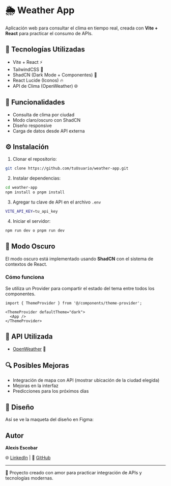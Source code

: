 # 🌦️ Weather App

Aplicación web para consultar el clima en tiempo real, creada con **Vite + React** para practicar el consumo de APIs.

## 🔑 Tecnologías Utilizadas

- Vite + React ⚡
- TailwindCSS 💅
- ShadCN (Dark Mode + Componentes) 🎨
- React Lucide (Iconos) 🔥
- API de Clima (OpenWeather) 🌐

## 🎯 Funcionalidades

- Consulta de clima por ciudad
- Modo claro/oscuro con ShadCN
- Diseño responsive
- Carga de datos desde API externa

## ⚙️ Instalación

1. Clonar el repositorio:

```bash
git clone https://github.com/tuUsuario/weather-app.git
```

2. Instalar dependencias:

```bash
cd weather-app
npm install o pnpm install
```

3. Agregar tu clave de API en el archivo `.env`

```bash
VITE_API_KEY=tu_api_key
```

4. Iniciar el servidor:

```bash
npm run dev o pnpm run dev
```

## 🎨 Modo Oscuro

El modo oscuro está implementado usando **ShadCN** con el sistema de contextos de React.

### Cómo funciona

Se utiliza un Provider para compartir el estado del tema entre todos los componentes.

```tsx
import { ThemeProvider } from '@/components/theme-provider';

<ThemeProvider defaultTheme="dark">
  <App />
</ThemeProvider>
```

## 📄 API Utilizada

- [OpenWeather](https://openweathermap.org/) 🔗

## 🔍 Posibles Mejoras

- Integración de mapa con API (mostrar ubicación de la ciudad elegida)
- Mejoras en la interfaz
- Predicciones para los próximos días

## 🎨 Diseño

Así se ve la maqueta del diseño en Figma:

## Autor

**Alexis Escobar**

🌐 [LinkedIn](https://www.linkedin.com/in/alexis-escobar-95b491184/) | 🐙 [GitHub](https://github.com/alexidev23)

---

💪 Proyecto creado con amor para practicar integración de APIs y tecnologías modernas.

